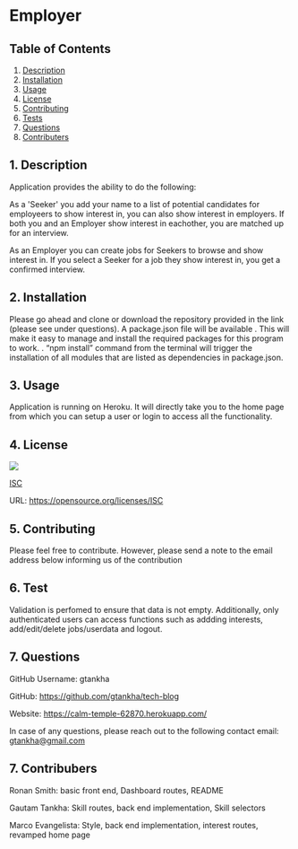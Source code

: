 # Employer


  ## Table of Contents

  1. [Description](#description)
  2. [Installation](#installation)
  3. [Usage](#usage)
  4. [License](#license)
  5. [Contributing](#contributing)
  6. [Tests](#tests)
  7. [Questions](#questions)
  8. [Contributers](#contributters)


  <a name="description"></a>
  ## 1. Description

  Application provides the ability to do the following: 

  As a 'Seeker' you add your name to a list of potential candidates for employeers to show interest in, you can also show interest in employers. If both you and an Employer show  interest in eachother, you are matched up for an interview.
  
  As an Employer you can create jobs for Seekers to browse and show interest in. If you select a Seeker for a job they show interest in, you get a confirmed interview.
 
  <a name="installation"></a> 
  ## 2. Installation

 Please go ahead and clone or download the repository provided in the link (please see under questions).  A package.json file will be available . This will make it easy to manage and install the required packages for this program to work. . “npm install” command from the terminal will trigger the installation of all modules that are listed as dependencies in package.json.

  <a name="usage"></a> 
  ## 3. Usage

  Application is running on Heroku. It will directly take you to the home page from which you can setup a user or login to access all the functionality.

  <a name="license"></a> 
  ## 4. License
   ![](https://img.shields.io/badge/License-ISC-blue.svg)
  
  [ISC](https://opensource.org/licenses/ISC)

  URL: https://opensource.org/licenses/ISC

  <a name="contributing"></a>
  ## 5. Contributing
    
  Please feel free to contribute. However, please send a note to the email address below informing us of the contribution

  <a name="tests"></a> 
  ## 6. Test
      
  Validation is perfomed to ensure that data is not empty. Additionally, only authenticated users can access functions such as addding interests, add/edit/delete jobs/userdata and logout.

  <a name="questions"></a> 
  ## 7. Questions
  
  GitHub Username: gtankha

  GitHub: https://github.com/gtankha/tech-blog

  Website: https://calm-temple-62870.herokuapp.com/

  
  In case of any questions, please reach out to the following contact email: gtankha@gmail.com
  
   <a name="contributers"></a> 
  ## 7. Contribubers
  Ronan Smith: basic front end, Dashboard routes, README
  
  Gautam Tankha: Skill routes, back end implementation, Skill selectors
  
  Marco Evangelista: Style, back end implementation, interest routes, revamped home page



